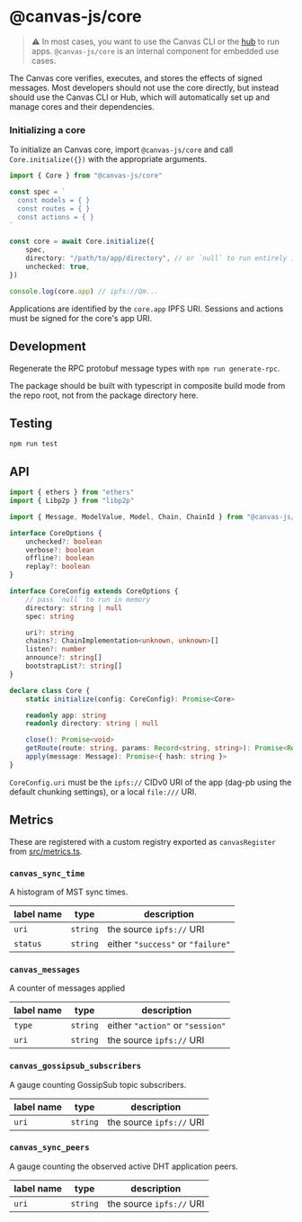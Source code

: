 # @canvas-js/core

> ⚠️ In most cases, you want to use the Canvas CLI or the [hub](https://canvas-hub.fly.dev/) to run apps. `@canvas-js/core` is an internal component for embedded use cases.

The Canvas core verifies, executes, and stores the effects of signed messages.
Most developers should not use the core directly, but instead should use the Canvas CLI or Hub,
which will automatically set up and manage cores and their dependencies.

### Initializing a core

To initialize an Canvas core, import `@canvas-js/core` and call `Core.initialize({})` with the appropriate arguments.

```typescript
import { Core } from "@canvas-js/core"

const spec = `
  const models = { }
  const routes = { }
  const actions = { }
`

const core = await Core.initialize({
	spec,
	directory: "/path/to/app/directory", // or `null` to run entirely in-memory
	unchecked: true,
})

console.log(core.app) // ipfs://Qm...
```

Applications are identified by the `core.app` IPFS URI. Sessions and actions must be signed for the core's app URI.

## Development

Regenerate the RPC protobuf message types with `npm run generate-rpc`.

The package should be built with typescript in composite build mode from the repo root, not from the package directory here.

## Testing

```
npm run test
```

## API

```typescript
import { ethers } from "ethers"
import { Libp2p } from "libp2p"

import { Message, ModelValue, Model, Chain, ChainId } from "@canvas-js/interfaces"

interface CoreOptions {
	unchecked?: boolean
	verbose?: boolean
	offline?: boolean
	replay?: boolean
}

interface CoreConfig extends CoreOptions {
	// pass `null` to run in memory
	directory: string | null
	spec: string

	uri?: string
	chains?: ChainImplementation<unknown, unknown>[]
	listen?: number
	announce?: string[]
	bootstrapList?: string[]
}

declare class Core {
	static initialize(config: CoreConfig): Promise<Core>

	readonly app: string
	readonly directory: string | null

	close(): Promise<void>
	getRoute(route: string, params: Record<string, string>): Promise<Record<string, ModelValue>[]>
	apply(message: Message): Promise<{ hash: string }>
}
```

`CoreConfig.uri` must be the `ipfs://` CIDv0 URI of the app (dag-pb using the default chunking settings), or a local `file:///` URI.

## Metrics

These are registered with a custom registry exported as `canvasRegister` from [src/metrics.ts](./src/metrics.ts).

### `canvas_sync_time`

A histogram of MST sync times.

| label name | type     | description                       |
| ---------- | -------- | --------------------------------- |
| `uri`      | `string` | the source `ipfs://` URI          |
| `status`   | `string` | either `"success"` or `"failure"` |

### `canvas_messages`

A counter of messages applied

| label name | type     | description                      |
| ---------- | -------- | -------------------------------- |
| `type`     | `string` | either `"action"` or `"session"` |
| `uri`      | `string` | the source `ipfs://` URI         |

### `canvas_gossipsub_subscribers`

A gauge counting GossipSub topic subscribers.

| label name | type     | description              |
| ---------- | -------- | ------------------------ |
| `uri`      | `string` | the source `ipfs://` URI |

### `canvas_sync_peers`

A gauge counting the observed active DHT application peers.

| label name | type     | description              |
| ---------- | -------- | ------------------------ |
| `uri`      | `string` | the source `ipfs://` URI |
